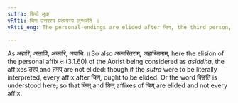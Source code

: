 ```yaml
---
sutra: चिणो लुक्
vRtti: चिण उत्तरस्य प्रत्ययस्य लुग्भवति ॥
vRtti_eng: The personal-endings are elided after चिण्, the third person, singular Passive of the Aorist.

---
```

As अहारि, अलावि, अकारि, अपाचि ॥ So also अकारितराम्, अहारितमाम्, here the elision of the personal affix त (3.1.60) of the Aorist being considered as _asiddha_, the affixes तरप् and तमप् are not elided: though if the _sutra_ were to be literally interpreted, every affix after चिण्, ought to be elided. Or the word क्ङिति is understood here; so that कित् and ङित् affixes of चिण् are elided and not every affix.